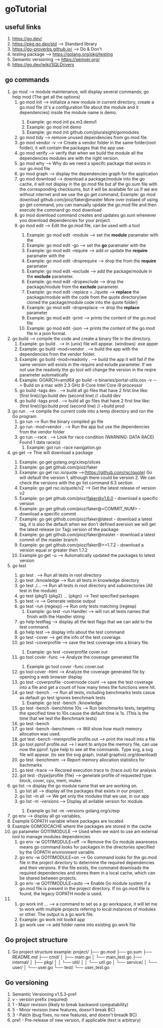# goTutorial
## useful links
1. https://go.dev/
2. https://pkg.go.dev/std --> Standard library
3. https://go-proverbs.github.io/ --> Do & Don't
4. testing package --> https://golang.org/pkg/testing
5. Semantic versioning --> https://semver.org/
6. https://go.dev/wiki/SQLDrivers
## go commands
1. go mod --> module maintenance, will display several commands; go help mod (The get all the options)
   1. go mod init <NAME OF MODULE>--> initialize a new module in current directory, create a go.mod file (it's a configuration file about the module and it dependencies) inside the module name is demo.
      1. Example: go mod init ps.m3.demo1 
      2. Example: go mod init demo
      3. Example: go mod init github.com/pluralsight/gomodules
   2. go mod tidy --> remove unused dependencies from go.mod file.
   3. go mod vendor -v --> Create a vendor folder in the same folder(root folder), it will contain the packages that the app use.
   4. go mod verify --> verify that when we build the module all the dependencies modules are with the right version.
   5. go mod why <package> --> Why do we need a specifc package that exists in our go.mod file
   6. go mod graph --> display the dependencies graph for the application
   7. go mod download <value> --> download a package/module into the go cache, it will not display in the go.mod file but af the go.sum file with the corresponding checksums, but it will be available for us if we are without internet and we use the go get command, Example: go mod download github.com/pioz/faker@master
   More over instaed of using go get command, you can manually update the go.mod file and then execute the command go mod download
   8. go mod download command creates and updates go.sum whenever you download dependencies for your project.
   9. go mod edit <parameter> <value > --> Edit the go.mod file, can be used with a tool 
      1. Example: go mod edit -module <value> --> set the **module** paramater with the <value>
      2. Example: go mod edit -go <value> --> set the **go** paramater with the <value>
      3. Example: go mod edit -require <value> --> add or update the **require** paramater with the <value>
      4. Example: go mod edit -droprequire <value> --> drop the <value> from the **require** paramater
      5. Example: go mod edit -exclude <value> --> add the package/module <value> in the **exclude** parameter.
      6. Example: go mod edit -dropexclude <value> --> drop the package/module <value> from the **exclude** parameter.
      7. Example: go mod edit -replace <value>=../quote --> **replace** the package/module <value> with the code from the quote directory(we cloned the package/module code into the quote folder)
      8. Example: go mod edit -dropreplace <value> --> drop the **replace** parameter
      9. Example: go mod edit -print --> prints the content of the go.mod file
      10. Example: go mod edit -json --> prints the content of the go.mod file in a json format.
2. go build --> compile the code and create a binary file in the directory.
   1. Example: go build . --> In (unix) <moduleName> file will appear. (windows) <moduleName>.exe apper
   2. Example: go build -mod=vendor . --> build the app with the dependencies from the vendor folder.
   3. Example: go build -mod=readonly . --> build the app it will fail if the same version will exists in the require and exlude parameter. If we not use the readonly the go tool will change the version in the reqire parameter automatically
   4. Example: GOARCH=amd64 go build -o binaries/portal-utils.osx -v --> Build on a mac with 2.3 GHz 8-Core Intel Core i9 processor
   5. go build -tags dev .  --> build all go files that have 2 first line like: (first line)//go:build dev (second line) // +build dev
   6. go build -tags prod .  --> build all go files that have 2 first line like: (first line)//go:build prod (second line) // +build prod
3. go run . --> compile the current code into a temp directory and run the Go program.
   1. go run <moduleName> --> Run the binary compiled go file
   2. go run -mod=vendor . --> Run the app but use the dependencies from the vendor folder
   3. go run --race . --> Look for race condition (WARNING: DATA RACE) Found 1 data race(s)
      1. Example: got run -race navigation.go
4. go get <package> --> Thie will download a package
   1. Example: go get golang.org/x/exp/slices
   2. Example: go get github.com/pioz/faker
   3. Example: go get rsc.io/quote -->(https://github.com/rsc/quote) Go will default the version 1, although there could be version 2. We can check the versions with the go list command 6.3 section
   4. Example: go get rsc.io/quote/v2 --> Get the latest release of version v2 
   5. Example: go get github.com/pioz/faker@v1.6.0 - download a specific version
   6. Example: go get github.com/pioz/faker@<COMMIT_NUM> - download a specific commit
   7. Example: go get github.com/pioz/faker@latest - download a latest tag, it is also the default when we don't defined aversion we will get the latest release (or Tag) version of the package 
   8. Example: go get github.com/pioz/faker@master - download a latest commit of the master branch
   9. Example: go get github.com/pioz/faker@>=1.7.2 - download a version equal or greater then 1.7.2
   10. Example go get -u --> Automatically updated the packages to latest version
5. go test <Tests locations> 
   1.  go test . --> Run all tests in root directory
   2.  go test ./knowledge --> Run all tests in knowledge directory
   3.  go test ./...  --> Run all tests in root directory and subsirectories (All test in the module)
   4.  go test {pkg1} {pkg2} ... {pkgn} --> Test specified packages
   5.  go test -v --> Generate vebose output
   6.  go test -run {regexp} --> Run only tests matching (regexp)
       1.  Example: go test -run Handler --> will run all tests names that finish with the Handler string
   7.  go help testflag --> display all the test flags that we can add to the test command.
   8.  go help test --> display info about the test command
   9.  go test -cover --> get the info of the test coverage.
   10. go test -coverprofile <fileName> --> save the test coverage into a binary file.
       1.  Example: go test -coverprofile cover.out
   11. go tool cover -func <fileName> --> Analyze the coverage generated file
       1.  Example go tool cover -func cover.out
   12. go tool cover -html <fileName> --> Analyze the coverage generated file by opening a web browser display
   13. go test -coverprofile <fileName> -covermode count --> save the test coverage into a file and get a count of how many times the functions were hit.
   14. go test -bench . --> Run all tests, including benchmarks tests casue as default go test ignores benchmark tests
       1.  Example: go test -bench ./knowledge
   15. go test -bench -benchtime 10s --> Run benchmarks tests, targeting the specified time to 10s cause the default time is 1s. (This is the time that we test the Benchmark tests)
   16. go test -bench <test name or part of the test name>
   17. go test -bench <test name or part of the test name> -benchmem --> Will show how much memory allocation was used.
   18. got test -bench <test name or part of the test name> -memprofile profile.out --> print the result into a file
   19. go tool pprof profile.out --> I want to anlyze the memory file, can use now the pprof. type help to see all the commands. Type svg, a svg file will appear. (to see the svg graph, install graphviz.org/download)
   20. go test -benchmem --> Report memory allocation statistics for bachmarks
   21. go test -trace <filename> --> Recored execution trace to {trace.out} for analysis
   22. got test -{type}profile {file} --> generate profile of requested type: block, cover, cpu, mem, mutex
6. go list --> display the go module name that we are working on.
   1. go list all --> display all the packages that exists in our project.
   2. go list -m all --> We get only the modules that we use, in our app
   3. go list -m -versions <ModuleName> --> Display all avilable version for module.
      1. Example go list -m -versions golang.org/x/exp
7.  go env --> display all go variables, 
   1. Example GOPATH variable where packages are located
   2. Example GOMODCACHE where the packages are stored in the cache
   3. go parameter GO111MODULE --> Used when we want to use am external tool to manage modules dependencies
      1. go env -w GO111MODULE=off --> Remove the Go module awareness means go command looks for packages in the directories specified by the GOPATH environment variable.
      2. go env -w GO111MODULE=on --> Go command looks for the go.mod file in the project directory to determine the required dependencies and their versions. If the file exists, the command downloads the required dependencies and stores them in a local cache, which can be shared between projects.
      3. go env -w GO111MODULE=auto --> Enable Go module system if a go.mod file is present in the project directory. If no go.mod file is found, the legacy GOPATH mode is used.
8. 1. go work init <go project folder name> <go module folder name> ... --> a command to set as a go workspace, it will let me to work with multiple projects refering to local instances of modules or other. The output is a go.work file.
   1. Example: go work init toolkit app
   2. go work use <folderName> --> add folder name into existing go.work file
## Go project structure
1.  Go project structure example:
        project/
        ├── go.mod
        ├── go.sum
        ├── README.md
        ├── cmd/
        │   ├── main.go
        │   └── main_test.go
        ├── internal/
        │   ├── pkg/
        │   │   └── util/
        │   │       └── util.go
        │   └── service/
        │       └── user/
        │           └── user.go
        └── test/
            └── user_test.go
## Go versioning
1.  Semantic Versioning v1.5.3-pre1
   1.  v - version prefix (required)
   2.  1 - Major revision (likely to break backword compatability)
   3.  5 - Minor revision (new features, doesn't break BC)
   4.  3 - Patch (bug fixes, no new features, and doesn't breadk BC)
   5.  pre1 - Pre-release of new version, if applicable (text is arbitrary)